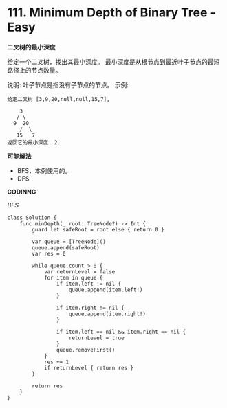 # 111. Minimum Depth of Binary Tree - Easy
**二叉树的最小深度**

给定一个二叉树，找出其最小深度。
最小深度是从根节点到最近叶子节点的最短路径上的节点数量。

说明: 叶子节点是指没有子节点的节点。
示例:

```
给定二叉树 [3,9,20,null,null,15,7],

    3
   / \
  9  20
    /  \
   15   7
返回它的最小深度  2.
```

**可能解法**

- BFS，本例使用的。
- DFS

**CODINNG**

*BFS*
```
class Solution {
    func minDepth(_ root: TreeNode?) -> Int {
        guard let safeRoot = root else { return 0 }

        var queue = [TreeNode]()
        queue.append(safeRoot)
        var res = 0

        while queue.count > 0 {
            var returnLevel = false
            for item in queue {
                if item.left != nil {
                    queue.append(item.left!)
                }

                if item.right != nil {
                    queue.append(item.right!)
                }

                if item.left == nil && item.right == nil {
                    returnLevel = true
                }
                queue.removeFirst()
            }
            res += 1
            if returnLevel { return res }
        }

        return res
    }
}
```
